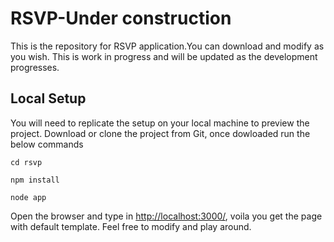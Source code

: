 # RSVP-Under construction
This is the repository for RSVP application.You can download and modify as you wish.
This is work in progress and will be updated as the development progresses.

## Local Setup
You will need to replicate the setup on your local machine to preview the project.
Download or clone the project from Git, once dowloaded run the below commands
```
cd rsvp
```

```
npm install
```

```
node app
```

Open the browser and type in  [http://localhost:3000/](http://localhost:3000/), voila you get the page with default template.
Feel free to modify and play around.
